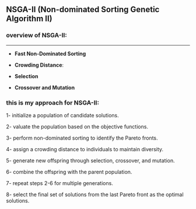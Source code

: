 ## NSGA-II (Non-dominated Sorting Genetic Algorithm II)


### overview of NSGA-II:
---

- **Fast Non-Dominated Sorting**
- **Crowding Distance**:

- **Selection**

- **Crossover and Mutation**

### this is my approach for NSGA-II:

1- initialize a population of candidate solutions.

2- valuate the population based on the objective functions.

3- perform non-dominated sorting to identify the Pareto fronts.

4- assign a crowding distance to individuals to maintain diversity.

5- generate new offspring through selection, crossover, and mutation.

6- combine the offspring with the parent population.

7- repeat steps 2-6 for multiple generations.

8- select the final set of solutions from the last Pareto front as the optimal solutions.


